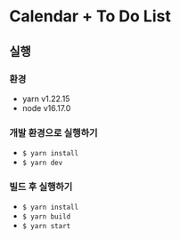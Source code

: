 # Calendar + To Do List

## 실행

### 환경

- yarn v1.22.15
- node v16.17.0

### 개발 환경으로 실행하기

- `$ yarn install`
- `$ yarn dev`

### 빌드 후 실행하기

- `$ yarn install`
- `$ yarn build`
- `$ yarn start`
